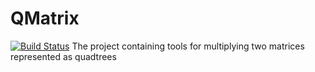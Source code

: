 # QMatrix
[![Build Status](https://app.travis-ci.com/AntonChern/QMatrix.svg?branch=main)](https://app.travis-ci.com/AntonChern/QMatrix)
The project containing tools for multiplying two matrices represented as quadtrees
